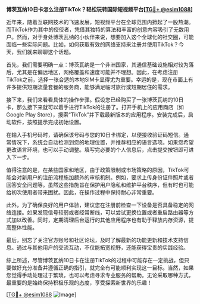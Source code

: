 **博茨瓦纳10日卡怎么注册TikTok？轻松玩转国际短视频平台[[TG💪+ @esim1088](https://t.me/s/esim1088)]**

近年来，随着互联网技术的飞速发展，短视频平台在全球范围内掀起了一股热潮。而TikTok作为其中的佼佼者，凭借其独特的算法和丰富的创意内容吸引了无数用户。然而，对于身处博茨瓦纳的小伙伴来说，想要加入这个全球化的社交圈，可能面临一些实际问题。比如，如何获取有效的网络支持来注册并使用TikTok？今天，我们就来聊聊这个话题。

首先，我们需要明确一点：博茨瓦纳是一个非洲国家，其通信基础设施相对较为落后，尤其是在偏远地区，网络覆盖和速度可能并不理想。因此，在考虑注册TikTok之前，选择一张合适的本地SIM卡显得尤为重要。幸运的是，现在市面上有许多提供短期流量套餐的服务商，能够满足临时旅行或短期居住的需求。

接下来，我们来看看具体的操作步骤。假设您已经购买了一张博茨瓦纳的10日卡，那么接下来就可以着手进行TikTok的注册了。打开手机上的应用商店（如Google Play Store），搜索“TikTok”并下载最新版本的应用程序。安装完成后，启动软件，按照提示完成初始设置。

在输入手机号码时，请确保该号码与您的10日卡绑定，以便接收验证码短信。通常情况下，系统会自动检测到您的地理位置，并推荐相应的语言选项。如果您希望更改语言环境，也可以手动调整。填写完必要的个人信息后，点击提交按钮即可进入下一步。

值得注意的是，在某些国家和地区，由于政策限制或市场策略的原因，TikTok可能会对新用户的注册流程施加额外的审核机制。例如，要求上传身份证件照片或者回答安全问题等。虽然这些措施旨在保护用户隐私和维护平台秩序，但有时也可能给初次使用者带来困扰。因此，在操作过程中保持耐心非常重要。

此外，为了确保良好的用户体验，建议您在注册前检查一下设备是否具备稳定的网络连接。如果发现信号较弱或者经常断线，可以尝试更换位置或者重启路由器等方式加以改善。同时，定期清理后台运行的其他应用程序也有助于释放内存资源，提高整体性能。

最后，别忘了关注官方账号和社区论坛，及时了解最新的功能更新和技术支持信息。通过与其他用户的交流互动，不仅能拓宽视野，还能获得宝贵的实践经验。

综上所述，尽管博茨瓦纳10日卡在注册TikTok的过程中可能存在一定挑战，但只要做好充分准备并遵循正确的指引，就完全有可能顺利实现这一目标。当然，如果您觉得手动处理过于繁琐，也可以考虑寻求专业服务的帮助。无论采取哪种方式，最重要的是始终保持积极乐观的态度，享受探索新世界的乐趣！

[[TG💪+ @esim1088](https://t.me/s/esim1088) ![Image](https://i.postimg.cc/4NQfJmqS/Snipaste-2025-05-13-00-14-12.png)]